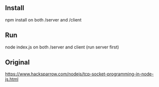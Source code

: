 ## Install

npm install on both /server and /client

## Run

node index.js on both /server and client (run server first)

## Original

https://www.hacksparrow.com/nodejs/tcp-socket-programming-in-node-js.html